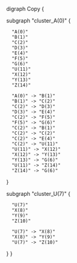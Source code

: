 digraph Copy {

  subgraph "cluster_A(0)" {

      "A(0)"
      "B(1)"
      "C(2)"
      "D(3)"
      "E(4)"
      "F(5)"
      "G(6)"
      "U(11)"
      "X(12)"
      "Y(13)"
      "Z(14)"

      "A(0)" -> "B(1)"
      "B(1)" -> "C(2)"
      "C(2)" -> "D(3)"
      "D(3)" -> "E(4)"
      "C(2)" -> "F(5)"
      "F(5)" -> "G(6)"
      "C(2)" -> "B(1)"
      "C(2)" -> "C(2)"
      "C(2)" -> "E(4)"
      "C(2)" -> "U(11)"
      "U(11)" -> "X(12)"
      "X(12)" -> "Y(13)"
      "Y(13)" -> "G(6)"
      "U(11)" -> "Z(14)"
      "Z(14)" -> "G(6)"

  }

  subgraph "cluster_U(7)" {

      "U(7)"
      "X(8)"
      "Y(9)"
      "Z(10)"

      "U(7)" -> "X(8)"
      "X(8)" -> "Y(9)"
      "U(7)" -> "Z(10)"

  }
}
